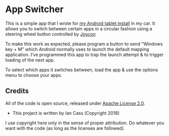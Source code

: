 # App Switcher

This is a simple app that I wrote for [my Android tablet install](https://www.youtube.com/watch?v=fozZnyctdl8&t=1s) in my car. It allows you to switch between certain apps in a circular fashion using a steering wheel button controlled by [Joycon](http://www.rcjoycon.com/cpjexr/)

To make this work as expected, please program a button to send "Windows key + M" which Android normally uses to launch the default mapping application. I've programmed this app to trap the launch attempt & to trigger loading of the next app.

To select which apps it switches between, load the app & use the options menu to choose your apps.

## Credits

All of the code is open source, released under [Apache License 2.0](LICENSE.md).

 * This project is written by Ian Cass (Copyright 2018)

I use copyright here only in the sense of proper attribution. Do whatever you want with the code (as long as the licenses are followed).
